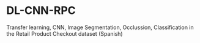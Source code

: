 # DL-CNN-RPC
Transfer learning, CNN, Image Segmentation, Occlussion, Classification in the Retail Product Checkout dataset (Spanish)
